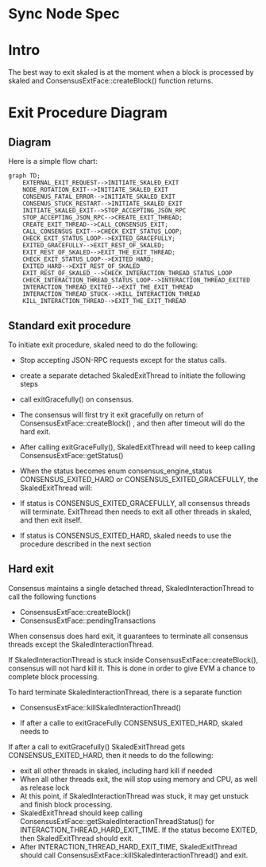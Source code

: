 # Sync Node Spec


# Intro

The best way to exit skaled is at the moment when a block is processed by skaled and 
ConsensusExtFace::createBlock() function returns.


# Exit Procedure Diagram

## Diagram

Here is a simple flow chart:

```mermaid
graph TD;
    EXTERNAL_EXIT_REQUEST-->INITIATE_SKALED_EXIT
    NODE_ROTATION_EXIT-->INITIATE_SKALED_EXIT
    CONSENUS_FATAL_ERROR-->INITIATE_SKALED_EXIT
    CONSENUS_STUCK_RESTART-->INITIATE_SKALED_EXIT
    INITIATE_SKALED_EXIT-->STOP_ACCEPTING_JSON_RPC
    STOP_ACCEPTING_JSON_RPC-->CREATE_EXIT_THREAD;
    CREATE_EXIT_THREAD-->CALL_CONSENSUS_EXIT;
    CALL_CONSENSUS_EXIT-->CHECK_EXIT_STATUS_LOOP;
    CHECK_EXIT_STATUS_LOOP-->EXITED_GRACEFULLY;
    EXITED_GRACEFULLY-->EXIT_REST_OF_SKALED;
    EXIT_REST_OF_SKALED-->EXIT_THE_EXIT_THREAD;
    CHECK_EXIT_STATUS_LOOP-->EXITED_HARD;
    EXITED_HARD-->EXIT_REST_OF_SKALED_
    EXIT_REST_OF_SKALED_-->CHECK_INTERACTION_THREAD_STATUS_LOOP
    CHECK_INTERACTION_THREAD_STATUS_LOOP-->INTERACTION_THREAD_EXITED
    INTERACTION_THREAD_EXITED-->EXIT_THE_EXIT_THREAD
    INTERACTION_THREAD_STUCK-->KILL_INTERACTION_THREAD
    KILL_INTERACTION_THREAD-->EXIT_THE_EXIT_THREAD
```



## Standard exit procedure 

To initiate exit procedure, skaled need to do the following:

* Stop accepting JSON-RPC requests except for the status calls.
* create a separate detached SkaledExitThread to initiate the following steps 
* call exitGracefully() on consensus. 
* The consensus will first try it exit gracefully on return of ConsensusExtFace::createBlock() , 
  and then after  timeout will do the hard exit.
* After calling exitGraceFully(), SkaledExitThread will need to keep calling 
  ConsensusExtFace::getStatus()
* When the status becomes enum consensus_engine_status CONSENSUS_EXITED_HARD or 
  CONSENSUS_EXITED_GRACEFULLY, the SkaledExitThread will:

* If status is CONSENSUS_EXITED_GRACEFULLY, all consensus threads will terminate. ExitThread then needs to 
  exit all other threads in skaled, and then exit itself.
* If status is CONSENSUS_EXITED_HARD, skaled needs to use the procedure described in the next 
  section

## Hard exit

Consensus maintains a single detached thread, SkaledInteractionThread to call the following 
functions 

* ConsensusExtFace::createBlock()
* ConsensusExtFace::pendingTransactions

When consensus does hard exit, it guarantees to terminate all consensus threads except
the SkaledInteractionThread. 

If SkaledInteractionThread is stuck inside ConsensusExtFace::createBlock(), 
consensus will not hard kill it.  This is done in order to give EVM a chance to complete block 
processing.

To hard terminate SkaledInteractionThread, there is a separate function

* ConsensusExtFace::killSkaledInteractionThread()

* If after a calle to exitGraceFully CONSENSUS_EXITED_HARD, skaled needs to

If after a call to exitGracefully() SkaledExitThread gets CONSENSUS_EXITED_HARD, then it needs 
to do the following:
* exit all other threads in skaled, including hard kill if needed   
* When all other threads exit, the will stop using memory and CPU, as well as release lock
* At this point, if SkaledInteractionThread was stuck, it may get unstuck and finish block 
  processing.
* SkaledExitThread should keep calling ConsensusExtFace::getSkaledInteractionThreadStatus()
  for INTERACTION_THREAD_HARD_EXIT_TIME. If the status become EXITED, then SkaledExitThread should 
  exit.
* After INTERACTION_THREAD_HARD_EXIT_TIME, SkaledExitThread should call
  ConsensusExtFace::killSkaledInteractionThread() and exit. 


